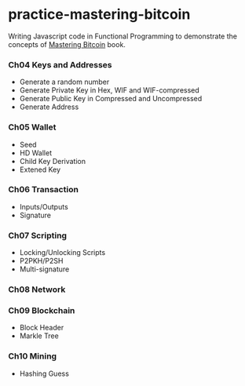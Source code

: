 # practice-mastering-bitcoin
Writing Javascript code in Functional Programming to demonstrate the concepts of [Mastering Bitcoin](https://github.com/benzwjian/bitcoinbook) book.

### Ch04 Keys and Addresses
* Generate a random number
* Generate Private Key in Hex, WIF and WIF-compressed  
* Generate Public Key in Compressed and Uncompressed
* Generate Address

### Ch05 Wallet
* Seed
* HD Wallet
* Child Key Derivation
* Extened Key

### Ch06 Transaction
* Inputs/Outputs
* Signature

### Ch07 Scripting
* Locking/Unlocking Scripts
* P2PKH/P2SH
* Multi-signature

### Ch08 Network

### Ch09 Blockchain
* Block Header
* Markle Tree

### Ch10 Mining
* Hashing Guess